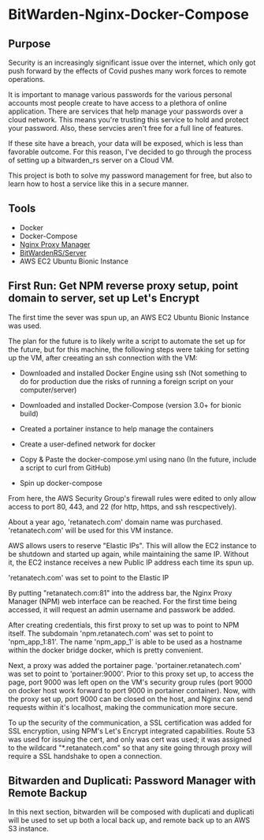 # BitWarden-Nginx-Docker-Compose


## Purpose
Security is an increasingly significant issue over the internet, which only got push forward by the effects of Covid pushes many work forces to remote operations. 

It is important to manage various passwords for the various personal accounts most people create to have access to a plethora of online application. There are services that help manage your passwords over a cloud network. This means you're trusting this service to hold and protect your password. Also, these servcies aren't free for a full line of features.

If these site have a breach, your data will be exposed, which is less than favorable outcome. For this reason, I've decided to go through the process of setting up a bitwarden_rs server on a Cloud VM.

This project is both to solve my password management for free, but also to learn how to host a service like this in a secure manner.

## Tools

- Docker
- Docker-Compose
- [Nginx Proxy Manager](https://nginxproxymanager.com/)
- [BitWardenRS/Server](https://hub.docker.com/r/bitwardenrs/server)
- AWS EC2 Ubuntu Bionic Instance


## First Run: Get NPM reverse proxy setup, point domain to server, set up Let's Encrypt

The first time the sever was spun  up, an AWS EC2 Ubuntu Bionic Instance was used.

The plan for the future is to likely write a script to automate the set up for the future, but for this machine, the following steps were taking for setting up the VM, after creeating an ssh connection with the VM:
 - Downloaded and installed Docker Engine using ssh (Not something to do for production due the risks of running a foreign script on your computer/server)

 - Downloaded and installed Docker-Compose (version 3.0+ for bionic build)

 - Created a portainer instance to help manage the containers

 - Create a user-defined network for docker

 - Copy & Paste the docker-compose.yml using nano (In the future, include a script to curl from GitHub)

 - Spin up docker-compose

From here,  the AWS Security Group's firewall rules were edited to only allow access to port 80, 443, and 22 (for http, https, and ssh rescpectively).

About a year ago, 'retanatech.com' domain name was purchased. 'retanatech.com' will be used for this VM instance. 

AWS allows users to reserve "Elastic IPs". This will allow the EC2 instance to be shutdown and started up again, while maintaining the same IP. Without it, the EC2 instance receives a new Public IP address each time its spun up.

'retanatech.com' was set to point to the Elastic IP

By putting "retanatech.com:81" into the address bar, the Nginx Proxy Manager (NPM) web interface can be reached. For the first time being accessed, it will request an admin username and passwork be added.

After creating credentials, this first proxy to set up was to point to NPM itself. The subdomain 'npm.retanatech.com' was set to point to 'npm_app_1:81'. The name 'npm_app_1' is able to be used as a hostname within the docker bridge docker, which is pretty convenient.

Next, a proxy was added the portainer page. 'portainer.retanatech.com' was set to point to 'portainer:9000'. Prior to this proxy set up, to access the page, port 9000 was left open on the VM's security group rules (port 9000 on docker host work forward to port 9000 in portainer container). Now, with the proxy set up, port 9000 can be closed on the host, and Nginx can send requests within it's localhost, making the communication more secure.

To up the security of the communication, a SSL certification was added for SSL encryption, using NPM's Let's Encrypt integrated capabilities. Route 53 was used for issuing the cert, and only was cert was used; it was assigned to the wildcard "*.retanatech.com" so that any site going through proxy will require a SSL handshake to open a connection.


## Bitwarden and Duplicati: Password Manager with Remote Backup

In this next section, bitwarden will be composed with duplicati and duplicati will be used to set up both a local back up, and remote back up to an AWS S3 instance.